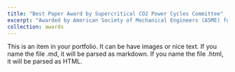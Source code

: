 ```yaml
---
title: "Best Paper Award by Supercritical CO2 Power Cycles Committee"
excerpt: "Awarded by American Society of Mechanical Engineers (ASME) for a paper presented at Turbo Expo 2023, titled: *Supercritical Carbon Dioxide Shock Behavior Near the Critical Point* <br/><img src='/images/ASME Best Paper Award 2023.jpg' width='50%'>"
collection: awards
---
```


This is an item in your portfolio. It can be have images or nice text. If you name the file .md, it will be parsed as markdown. If you name the file .html, it will be parsed as HTML. 
